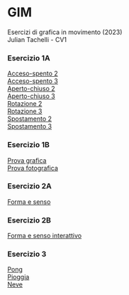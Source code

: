 # GIM
 Esercizi di grafica in movimento (2023)  
 Julian Tachelli - CV1

### Esercizio 1A
[Acceso-spento 2](https://juliantachelli.github.io/GIM/Esercizio_1A/acceso_spento_2.html)  
[Acceso-spento 3](https://juliantachelli.github.io/GIM/Esercizio_1A/acceso_spento_3.html)  
[Aperto-chiuso 2](https://juliantachelli.github.io/GIM/Esercizio_1A/aperto_chiuso_2.html)  
[Aperto-chiuso 3](https://juliantachelli.github.io/GIM/Esercizio_1A/aperto_chiuso_3.html)  
[Rotazione 2](https://juliantachelli.github.io/GIM/Esercizio_1A/rotazione_2.html)  
[Rotazione 3](https://juliantachelli.github.io/GIM/Esercizio_1A/rotazione_3.html)  
[Spostamento 2](https://juliantachelli.github.io/GIM/Esercizio_1A/spostamento_2.html)  
[Spostamento 3](https://juliantachelli.github.io/GIM/Esercizio_1A/spostamento_3.html)  


### Esercizio 1B
[Prova grafica](https://juliantachelli.github.io/GIM/Esercizio_1B/indexC.html)  
[Prova fotografica](https://juliantachelli.github.io/GIM/Esercizio_1B/indexB.html)   

### Esercizio 2A
[Forma e senso](https://juliantachelli.github.io/GIM/Esercizio_2A/index.html)  

### Esercizio 2B
[Forma e senso interattivo](https://juliantachelli.github.io/GIM/Esercizio_2B/indexD)  

### Esercizio 3
[Pong](https://juliantachelli.github.io/GIM/Esercizio_3/1_pong/)  
[Pioggia](https://juliantachelli.github.io/GIM/Esercizio_3/2_pioggia/)  
[Neve](https://juliantachelli.github.io/GIM/Esercizio_3/3_neve/)  

